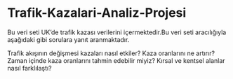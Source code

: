 # Trafik-Kazalari-Analiz-Projesi
Bu veri seti UK’de trafik kazası verilerini içermektedir.Bu veri seti aracılığıyla aşağıdaki gibi sorulara yanıt aranmaktadır.

Trafik akışının değişmesi kazaları nasıl etkiler?
Kaza oranlarını ne artırır?
Zaman içinde kaza oranlarını tahmin edebilir miyiz?
Kırsal ve kentsel alanlar nasıl farklılaştı?



